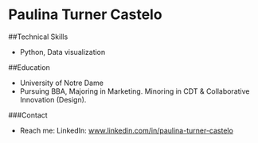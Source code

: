 # Paulina Turner Castelo 

##Technical Skills 
  - Python, Data visualization

##Education
  - University of Notre Dame
  - Pursuing BBA, Majoring in Marketing. Minoring in CDT & Collaborative Innovation (Design).

###Contact
- Reach me: LinkedIn: www.linkedin.com/in/paulina-turner-castelo

<!--
**paulinaturner/Paulinaturner** is a ✨ _special_ ✨ repository because its `README.md` (this file) appears on your GitHub profile.

Here are some ideas to get you started:

- 🔭 I’m currently working on ...
- 🌱 I’m currently learning ...
- 👯 I’m looking to collaborate on ...
- 🤔 I’m looking for help with ...
- 💬 Ask me about ...
- 📫 How to reach me: LinkedIn: www.linkedin.com/in/paulina-turner-castelo
- 😄 Pronouns: she/her
- ⚡ Fun fact: ...
-->
